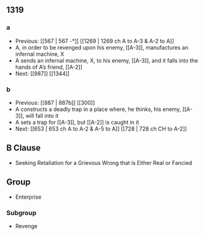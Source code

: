 ## 1319
### a
- Previous: [[567 | 567 -*]] [[1269 | 1269 ch A to A-3 &amp; A-2 to A]] 
- A, in order to be revenged upon his enemy, [[A-3]], manufactures an infernal machine, X
- A sends an infernal machine, X, to his enemy, [[A-3]], and it falls into the hands of A’s friend, [[A-2]]
- Next: [[987]] [[1344]] 

### b
- Previous: [[887 | 887b]] [[300]] 
- A constructs a deadly trap in a place where, he thinks, his enemy, [[A-3]], will fall into it
- A sets a trap for [[A-3]], but [[A-2]] is caught in it
- Next: [[653 | 653 ch A to A-2 &amp; A-5 to A]] [[728 | 728 ch CH to A-2]] 

## B Clause
- Seeking Retaliation for a Grievous Wrong that is Either Real or Fancied

## Group
- Enterprise

### Subgroup
- Revenge

